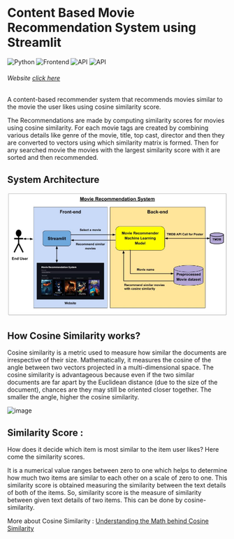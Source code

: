 # Content Based Movie Recommendation System using Streamlit

![Python](https://img.shields.io/badge/Python-3.10-blue) ![Frontend](https://img.shields.io/badge/Frontend-Streamlit-red) ![API](https://img.shields.io/badge/API-TMDB-fcba03) ![API](https://img.shields.io/badge/ML-Numpy_|_Pandas_|_NLTK_|_Scikit_learn-237a3b)

###### Website [click here ](https://movie-recommendation-system-sd.streamlit.app/)

A content-based recommender system that recommends movies similar to the movie the user likes using cosine similarity score.

The Recommendations are made by computing similarity scores for movies using cosine similarity. For each movie tags are created by combining various details like genre of the movie, title, top cast, director and then they are converted to vectors using which similarity matrix is formed. Then for any searched movie the movies with the largest similarity score with it are sorted and then recommended.

## System Architecture

![System Architecture](https://raw.githubusercontent.com/soumadeep-dey/Movie-Recommendation-System/8ae1db904d3aad26bfcc4c08b35eb9f7692639f2/image/System%20Architecture.jpg)

## How Cosine Similarity works?

  Cosine similarity is a metric used to measure how similar the documents are irrespective of their size. Mathematically, it measures the cosine of the angle between two vectors projected in a multi-dimensional space. The cosine similarity is advantageous because even if the two similar documents are far apart by the Euclidean distance (due to the size of the document), chances are they may still be oriented closer together. The smaller the angle, higher the cosine similarity.

  ![image](https://user-images.githubusercontent.com/36665975/70401457-a7530680-1a55-11ea-9158-97d4e8515ca4.png)

## Similarity Score :

   How does it decide which item is most similar to the item user likes? Here come the similarity scores.

   It is a numerical value ranges between zero to one which helps to determine how much two items are similar to each other on a scale of zero to one. This similarity score is obtained measuring the similarity between the text details of both of the items. So, similarity score is the measure of similarity between given text details of two items. This can be done by cosine-similarity.

More about Cosine Similarity : [Understanding the Math behind Cosine Similarity](https://www.machinelearningplus.com/nlp/cosine-similarity/)
